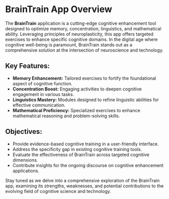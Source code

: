 # BrainTrain App Overview

The **BrainTrain** application is a cutting-edge cognitive enhancement tool designed to optimize memory, concentration, linguistics, and mathematical ability. Leveraging principles of neuroplasticity, this app offers targeted exercises to enhance specific cognitive domains. In the digital age where cognitive well-being is paramount, BrainTrain stands out as a comprehensive solution at the intersection of neuroscience and technology.

## Key Features:

- **Memory Enhancement:** Tailored exercises to fortify the foundational aspect of cognitive function.
- **Concentration Boost:** Engaging activities to deepen cognitive engagement in various tasks.
- **Linguistics Mastery:** Modules designed to refine linguistic abilities for effective communication.
- **Mathematical Proficiency:** Specialized exercises to enhance mathematical reasoning and problem-solving skills.

## Objectives:

- Provide evidence-based cognitive training in a user-friendly interface.
- Address the specificity gap in existing cognitive training tools.
- Evaluate the effectiveness of BrainTrain across targeted cognitive dimensions.
- Contribute insights for the ongoing discourse on cognitive enhancement applications.

Stay tuned as we delve into a comprehensive exploration of the BrainTrain app, examining its strengths, weaknesses, and potential contributions to the evolving field of cognitive science and technology.
